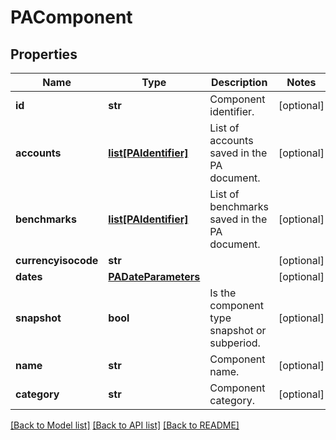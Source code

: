 # PAComponent

## Properties
Name | Type | Description | Notes
------------ | ------------- | ------------- | -------------
**id** | **str** | Component identifier. | [optional] 
**accounts** | [**list[PAIdentifier]**](PAIdentifier.md) | List of accounts saved in the PA document. | [optional] 
**benchmarks** | [**list[PAIdentifier]**](PAIdentifier.md) | List of benchmarks saved in the PA document. | [optional] 
**currencyisocode** | **str** |  | [optional] 
**dates** | [**PADateParameters**](PADateParameters.md) |  | [optional] 
**snapshot** | **bool** | Is the component type snapshot or subperiod. | [optional] 
**name** | **str** | Component name. | [optional] 
**category** | **str** | Component category. | [optional] 

[[Back to Model list]](../README.md#documentation-for-models) [[Back to API list]](../README.md#documentation-for-api-endpoints) [[Back to README]](../README.md)


